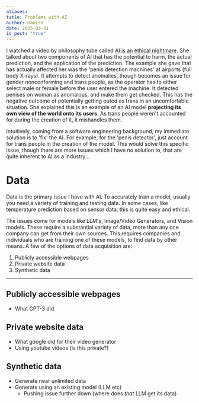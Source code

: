 ```yaml
---
aliases: 
title: Problems with AI
author: Hamish
date: 2025-03-31
is_post: "true"
---
```

I watched a video by philosophy tube called [AI is an ethical nightmare](https://www.youtube.com/watch?v=AaU6tI2pb3M). She talked about two components of AI that has the potential to harm, the actual prediction, and the application of the prediction. The example she gave that has actually affected her was the 'penis detection machines' at airports (full body X-rays). It attempts to detect anomalies, though becomes an issue for gender nonconforming and trans people, as the operator has to either select male or female before the user entered the machine. It detected penises on woman as anomalous, and make them get checked. This has the negative outcome of potentially getting outed as trans in an uncomfortable situation. She explained this is an example of an AI model **projecting its own view of the world onto its users**. As trans people weren't accounted for during the creation of it, it mishandles them.

Intuitively, coming from a software engineering background, my immediate solution is to 'fix' the AI. For example, for the 'penis detector', just account for trans people in the creation of the model. This would solve this specific issue, though there are more issues which I have no solution to, that are quite inherent to AI as a industry...

# Data 

Data is the primary issue I have with AI. To accurately train a model, usually you need a variety of training and testing data. In some cases, like temperature prediction based on sensor data, this is quite easy and ethical.

The issues come for models like LLM's, Image/Video Generators, and Vision models. These require a substantial variety of data, more than any one company can get from their own sources. This requires companies and individuals who are training one of these models, to find data by other means. A few of the options of data acquisition are:

1. Publicly accessible webpages
2. Private website data
3. Synthetic data

***
## Publicly accessible webpages

- What GPT-3 did

## Private website data

- What google did for their video generator 
- Using youtube videos (is this private?)


## Synthetic data

- Generate near unlimited data
- Generate using an existing model (LLM etc)
	- Pushing issue further down (where does *that* LLM get its data)





